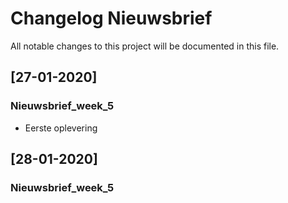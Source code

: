 # Changelog Nieuwsbrief
All notable changes to this project will be documented in this file.

## [27-01-2020]
### Nieuwsbrief_week_5 
- Eerste oplevering 

## [28-01-2020]
### Nieuwsbrief_week_5 